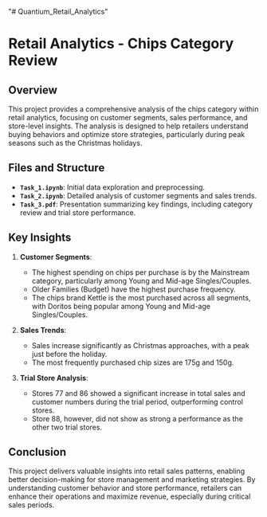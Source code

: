 "# Quantium_Retail_Analytics" 
# Retail Analytics - Chips Category Review

## Overview

This project provides a comprehensive analysis of the chips category within retail analytics, focusing on customer segments, sales performance, and store-level insights. The analysis is designed to help retailers understand buying behaviors and optimize store strategies, particularly during peak seasons such as the Christmas holidays.

## Files and Structure

- **`Task_1.ipynb`**: Initial data exploration and preprocessing.
- **`Task_2.ipynb`**: Detailed analysis of customer segments and sales trends.
- **`Task_3.pdf`**: Presentation summarizing key findings, including category review and trial store performance.

## Key Insights

1. **Customer Segments**:
   - The highest spending on chips per purchase is by the Mainstream category, particularly among Young and Mid-age Singles/Couples.
   - Older Families (Budget) have the highest purchase frequency.
   - The chips brand Kettle is the most purchased across all segments, with Doritos being popular among Young and Mid-age Singles/Couples.

2. **Sales Trends**:
   - Sales increase significantly as Christmas approaches, with a peak just before the holiday.
   - The most frequently purchased chip sizes are 175g and 150g.

3. **Trial Store Analysis**:
   - Stores 77 and 86 showed a significant increase in total sales and customer numbers during the trial period, outperforming control stores.
   - Store 88, however, did not show as strong a performance as the other two trial stores.

## Conclusion

This project delivers valuable insights into retail sales patterns, enabling better decision-making for store management and marketing strategies. By understanding customer behavior and store performance, retailers can enhance their operations and maximize revenue, especially during critical sales periods.

